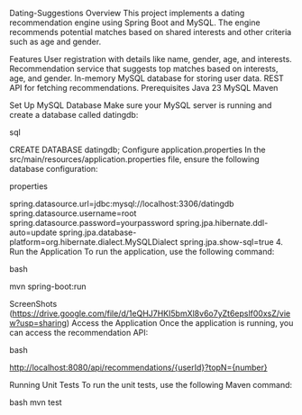Dating-Suggestions
Overview
This project implements a dating recommendation engine using Spring Boot and MySQL. The engine recommends potential matches based on shared interests and other criteria such as age and gender.

Features
User registration with details like name, gender, age, and interests.
Recommendation service that suggests top matches based on interests, age, and gender.
In-memory MySQL database for storing user data.
REST API for fetching recommendations.
Prerequisites
Java 23 
MySQL
Maven

Set Up MySQL Database
Make sure your MySQL server is running and create a database called datingdb:

sql

CREATE DATABASE datingdb;
Configure application.properties
In the src/main/resources/application.properties file, ensure the following database configuration:

properties

spring.datasource.url=jdbc:mysql://localhost:3306/datingdb
spring.datasource.username=root
spring.datasource.password=yourpassword
spring.jpa.hibernate.ddl-auto=update
spring.jpa.database-platform=org.hibernate.dialect.MySQLDialect
spring.jpa.show-sql=true
4. Run the Application
To run the application, use the following command:

bash

mvn spring-boot:run

ScreenShots (https://drive.google.com/file/d/1eQHJ7HKI5bmXl8v6o7yZt6epslf00xsZ/view?usp=sharing)
Access the Application
Once the application is running, you can access the recommendation API:

bash

[http://localhost:8080/api/recommendations/{userId}?topN={number}](http://localhost:8080/api/recommendations/2?topN=2)

Running Unit Tests
To run the unit tests, use the following Maven command:

bash
mvn test
